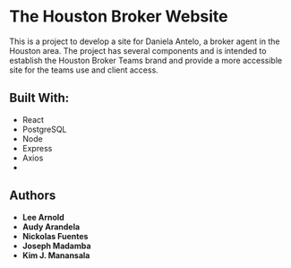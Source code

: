 # The Houston Broker Website

This is a project to develop a site for Daniela Antelo, a broker agent in the Houston area. The project has several components and is intended to establish the Houston Broker Teams brand and provide a more accessible site for the teams use and client access. 

## Built With:

* React
* PostgreSQL
* Node
* Express
* Axios
* 


## Authors
* **Lee Arnold**
* **Audy Arandela**
* **Nickolas Fuentes**
* **Joseph Madamba**
* **Kim J. Manansala**